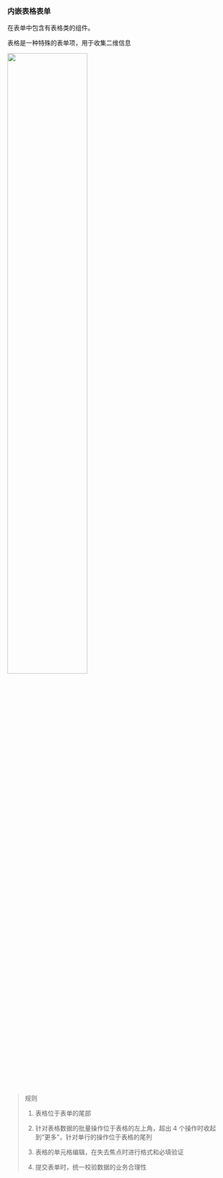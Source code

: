 ### 内嵌表格表单

在表单中包含有表格类的组件。

表格是一种特殊的表单项，用于收集二维信息

<img src="<BASE_URL>/static/img/templates/form8.png" width="60%"/>

> 规则
>
> 1. 表格位于表单的尾部
>
> 2. 针对表格数据的批量操作位于表格的左上角，超出 4 个操作时收起到“更多”，针对单行的操作位于表格的尾列
>
> 3. 表格的单元格编辑，在失去焦点时进行格式和必填验证
>
> 4. 提交表单时，统一校验数据的业务合理性
